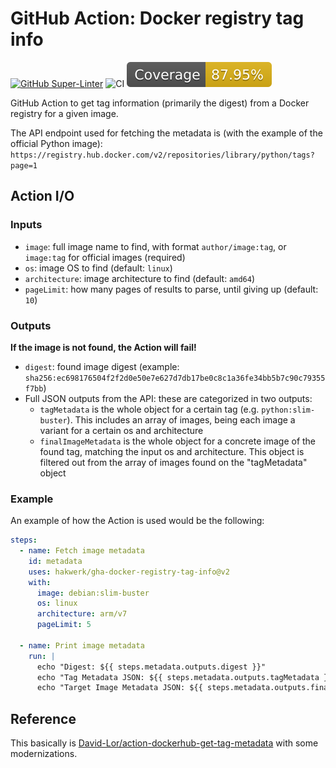# GitHub Action: Docker registry tag info

[![GitHub Super-Linter](https://github.com/hakwerk/gha-docker-registry-tag-info/actions/workflows/linter.yml/badge.svg)](https://github.com/super-linter/super-linter)
![CI](https://github.com/hakwerk/gha-docker-registry-tag-info/actions/workflows/ci.yml/badge.svg)
[![cov](https://raw.githubusercontent.com/hakwerk/gha-docker-registry-tag-info/main/badges/coverage.svg)](https://github.com/hakwerk/gha-docker-registry-tag-info/actions)

GitHub Action to get tag information (primarily the digest) from a Docker
registry for a given image.

The API endpoint used for fetching the metadata is (with the example of the
official Python image):
`https://registry.hub.docker.com/v2/repositories/library/python/tags?page=1`

## Action I/O

### Inputs

- `image`: full image name to find, with format `author/image:tag`, or
  `image:tag` for official images (required)
- `os`: image OS to find (default: `linux`)
- `architecture`: image architecture to find (default: `amd64`)
- `pageLimit`: how many pages of results to parse, until giving up (default:
  `10`)

### Outputs

**If the image is not found, the Action will fail!**

- `digest`: found image digest (example:
  `sha256:ec698176504f2f2d0e50e7e627d7db17be0c8c1a36fe34bb5b7c90c79355f7bb`)
- Full JSON outputs from the API: these are categorized in two outputs:
  - `tagMetadata` is the whole object for a certain tag (e.g.
    `python:slim-buster`). This includes an array of images, being each image a
    variant for a certain os and architecture
  - `finalImageMetadata` is the whole object for a concrete image of the found
    tag, matching the input os and architecture. This object is filtered out
    from the array of images found on the "tagMetadata" object

### Example

An example of how the Action is used would be the following:

```yaml
steps:
  - name: Fetch image metadata
    id: metadata
    uses: hakwerk/gha-docker-registry-tag-info@v2
    with:
      image: debian:slim-buster
      os: linux
      architecture: arm/v7
      pageLimit: 5

  - name: Print image metadata
    run: |
      echo "Digest: ${{ steps.metadata.outputs.digest }}"
      echo "Tag Metadata JSON: ${{ steps.metadata.outputs.tagMetadata }}"
      echo "Target Image Metadata JSON: ${{ steps.metadata.outputs.finalImageMetadata }}"
```

## Reference

This basically is
[David-Lor/action-dockerhub-get-tag-metadata](https://github.com/David-Lor/action-dockerhub-get-tag-metadata)
with some modernizations.
